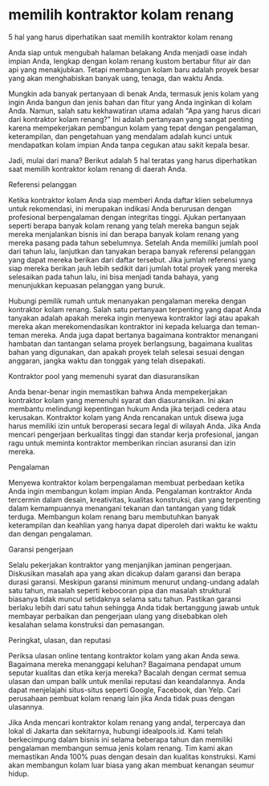 # memilih kontraktor kolam renang
5 hal yang harus diperhatikan saat memilih kontraktor kolam renang

Anda siap untuk mengubah halaman belakang Anda menjadi oase indah impian Anda, lengkap dengan kolam renang kustom bertabur fitur air dan api yang menakjubkan. Tetapi membangun kolam baru adalah proyek besar yang akan menghabiskan banyak uang, tenaga, dan waktu Anda.

Mungkin ada banyak pertanyaan di benak Anda, termasuk jenis kolam yang ingin Anda bangun dan jenis bahan dan fitur yang Anda inginkan di kolam Anda. Namun, salah satu kekhawatiran utama adalah "Apa yang harus dicari dari kontraktor kolam renang?" Ini adalah pertanyaan yang sangat penting karena mempekerjakan pembangun kolam yang tepat dengan pengalaman, keterampilan, dan pengetahuan yang mendalam adalah kunci untuk mendapatkan kolam impian Anda tanpa cegukan atau sakit kepala besar.

Jadi, mulai dari mana? Berikut adalah 5 hal teratas yang harus diperhatikan saat memilih kontraktor kolam renang di daerah Anda.

Referensi pelanggan

Ketika kontraktor kolam Anda siap memberi Anda daftar klien sebelumnya untuk rekomendasi, ini merupakan indikasi Anda berurusan dengan profesional berpengalaman dengan integritas tinggi. Ajukan pertanyaan seperti berapa banyak kolam renang yang telah mereka bangun sejak mereka menjalankan bisnis ini dan berapa banyak kolam renang yang mereka pasang pada tahun sebelumnya. Setelah Anda memiliki jumlah pool dari tahun lalu, lanjutkan dan tanyakan berapa banyak referensi pelanggan yang dapat mereka berikan dari daftar tersebut. Jika jumlah referensi yang siap mereka berikan jauh lebih sedikit dari jumlah total proyek yang mereka selesaikan pada tahun lalu, ini bisa menjadi tanda bahaya, yang menunjukkan kepuasan pelanggan yang buruk.

Hubungi pemilik rumah untuk menanyakan pengalaman mereka dengan kontraktor kolam renang. Salah satu pertanyaan terpenting yang dapat Anda tanyakan adalah apakah mereka ingin menyewa kontraktor lagi atau apakah mereka akan merekomendasikan kontraktor ini kepada keluarga dan teman-teman mereka. Anda juga dapat bertanya bagaimana kontraktor menangani hambatan dan tantangan selama proyek berlangsung, bagaimana kualitas bahan yang digunakan, dan apakah proyek telah selesai sesuai dengan anggaran, jangka waktu dan tonggak yang telah disepakati.

Kontraktor pool yang memenuhi syarat dan diasuransikan

Anda benar-benar ingin memastikan bahwa Anda mempekerjakan kontraktor kolam yang memenuhi syarat dan diasuransikan. Ini akan membantu melindungi kepentingan hukum Anda jika terjadi cedera atau kerusakan. Kontraktor kolam yang Anda rencanakan untuk disewa juga harus memiliki izin untuk beroperasi secara legal di wilayah Anda. Jika Anda mencari pengerjaan berkualitas tinggi dan standar kerja profesional, jangan ragu untuk meminta kontraktor memberikan rincian asuransi dan izin mereka.

Pengalaman

Menyewa kontraktor kolam berpengalaman membuat perbedaan ketika Anda ingin membangun kolam impian Anda. Pengalaman kontraktor Anda tercermin dalam desain, kreativitas, kualitas konstruksi, dan yang terpenting dalam kemampuannya menangani tekanan dan tantangan yang tidak terduga. Membangun kolam renang baru membutuhkan banyak keterampilan dan keahlian yang hanya dapat diperoleh dari waktu ke waktu dan dengan pengalaman.

Garansi pengerjaan

Selalu pekerjakan kontraktor yang menjanjikan jaminan pengerjaan. Diskusikan masalah apa yang akan dicakup dalam garansi dan berapa durasi garansi. Meskipun garansi minimum menurut undang-undang adalah satu tahun, masalah seperti kebocoran pipa dan masalah struktural biasanya tidak muncul setidaknya selama satu tahun. Pastikan garansi berlaku lebih dari satu tahun sehingga Anda tidak bertanggung jawab untuk membayar perbaikan dan pengerjaan ulang yang disebabkan oleh kesalahan selama konstruksi dan pemasangan.

Peringkat, ulasan, dan reputasi

Periksa ulasan online tentang kontraktor kolam yang akan Anda sewa. Bagaimana mereka menanggapi keluhan? Bagaimana pendapat umum seputar kualitas dan etika kerja mereka? Bacalah dengan cermat semua ulasan dan umpan balik untuk menilai reputasi dan keandalannya. Anda dapat menjelajahi situs-situs seperti Google, Facebook, dan Yelp. Cari perusahaan pembuat kolam renang lain jika Anda tidak puas dengan ulasannya.

Jika Anda mencari kontraktor kolam renang yang andal, terpercaya dan lokal di Jakarta dan sekitarnya, hubungi idealpools.id. Kami telah berkecimpung dalam bisnis ini selama beberapa tahun dan memiliki pengalaman membangun semua jenis kolam renang. Tim kami akan memastikan Anda 100% puas dengan desain dan kualitas konstruksi. Kami akan membangun kolam luar biasa yang akan membuat kenangan seumur hidup.
